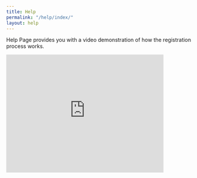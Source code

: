 ```yaml
---
title: Help
permalink: "/help/index/"
layout: help
---
```


<div>
<p>Help Page provides you with a video demonstration of how the registration process works.</p>

<iframe width="420" height="315" src="https://www.youtube.com/embed/iWowJBRMtpc&output=embed" frameborder="0" allowfullscreen="allowfullscreen"></iframe>
</div>